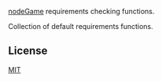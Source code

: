 [nodeGame](https://www.nodegame.org) requirements checking functions.

Collection of default requirements functions.

## License

[MIT](LICENSE)
